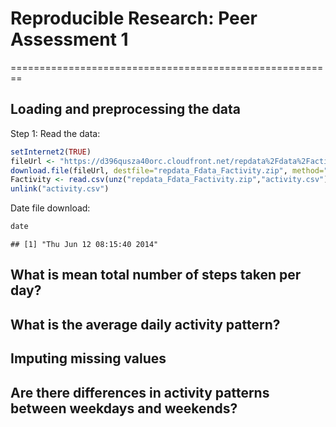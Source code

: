# Reproducible Research: Peer Assessment 1
========================================================



## Loading and preprocessing the data
Step 1: Read the data: 


```r
setInternet2(TRUE)
fileUrl <- "https://d396qusza40orc.cloudfront.net/repdata%2Fdata%2Factivity.zip"
download.file(fileUrl, destfile="repdata_Fdata_Factivity.zip", method="auto")
Factivity <- read.csv(unz("repdata_Fdata_Factivity.zip","activity.csv"))
unlink("activity.csv")
```

Date file download: 

```r
date
```

```
## [1] "Thu Jun 12 08:15:40 2014"
```

## What is mean total number of steps taken per day?



## What is the average daily activity pattern?



## Imputing missing values


## Are there differences in activity patterns between weekdays and weekends?
